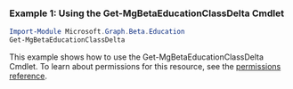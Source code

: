### Example 1: Using the Get-MgBetaEducationClassDelta Cmdlet
```powershell
Import-Module Microsoft.Graph.Beta.Education
Get-MgBetaEducationClassDelta
```
This example shows how to use the Get-MgBetaEducationClassDelta Cmdlet.
To learn about permissions for this resource, see the [permissions reference](/graph/permissions-reference).
